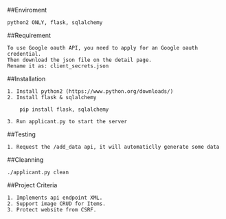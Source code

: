 ##Enviroment

	python2 ONLY, flask, sqlalchemy

##Requirement

	To use Google oauth API, you need to apply for an Google oauth credential.
	Then download the json file on the detail page.
	Rename it as: client_secrets.json

##Installation

	1. Install python2 (https://www.python.org/downloads/)
	2. Install flask & sqlalchemy

		pip install flask, sqlalchemy

	3. Run applicant.py to start the server

##Testing

	1. Request the /add_data api, it will automaticlly generate some data

##Cleanning

	./applicant.py clean

##Project Criteria

	1. Implements api endpoint XML.
	2. Support image CRUD for Items.
	3. Protect website from CSRF.
